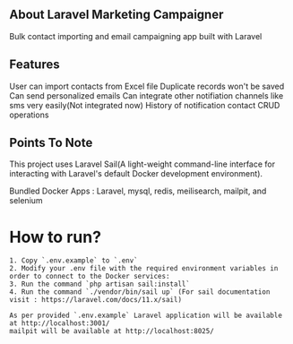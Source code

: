 ## About Laravel Marketing Campaigner

Bulk contact importing and email campaigning app built with Laravel

## Features

User can import contacts from Excel file
Duplicate records won't be saved
Can send personalized emails
Can integrate other notifiation channels like sms very easily(Not integrated now)
History of notification
contact CRUD operations

## Points To Note

This project uses Laravel Sail(A light-weight command-line interface for interacting with Laravel's default Docker development environment).

Bundled Docker Apps : Laravel, mysql, redis, meilisearch, mailpit, and selenium 

# How to run?
 
    1. Copy `.env.example` to `.env`
    2. Modify your .env file with the required environment variables in order to connect to the Docker services:
    3. Run the command `php artisan sail:install`
    4. Run the command `./vendor/bin/sail up` (For sail documentation visit : https://laravel.com/docs/11.x/sail)

    As per provided `.env.example` Laravel application will be available at http://localhost:3001/
    mailpit will be available at http://localhost:8025/